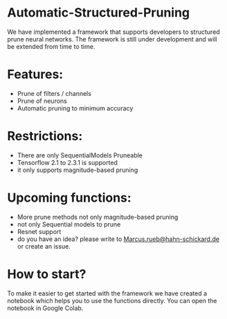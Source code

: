# Automatic-Structured-Pruning
We have implemented a framework that supports developers to structured prune neural networks.
The framework is still under development and will be extended from time to time.

# Features:
- Prune of filters / channels
- Prune of neurons
- Automatic pruning to minimum accuracy


# Restrictions:
- There are only SequentialModels Pruneable
- Tensorflow 2.1 to 2.3.1 is supported
- it only supports magnitude-based pruning


# Upcoming functions:
- More prune methods not only magnitude-based pruning
- not only Sequential models to prune
- Resnet support
- do you have an idea? please write to Marcus.rueb@hahn-schickard.de or create an issue.


# How to start?
To make it easier to get started with the framework we have created a notebook which helps you to use the functions directly.
You can open the notebook in Google Colab.
